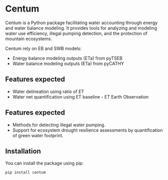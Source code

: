 # Centum

Centum is a Python package facilitating water accounting through energy and water balance modeling. It provides tools for analyzing and modeling water use efficiency, illegal pumping detection, and the protection of mountain ecosystems.

Centum rely on EB and SWB models:
- Energy balance modeling outputs (ETa) from pyTSEB
- Water balance modeling outputs (ETa) from pyCATHY

## Features expected
- Water delineation using ratio of ET
- Water net quantification using ET baseline - ET Earth Observation

## Features expected
- Methods for detecting illegal water pumping.
- Support for ecosystem drought resilience assessments by quantification of green water footprint.

## Installation

You can install the package using pip:

```bash
pip install centum

